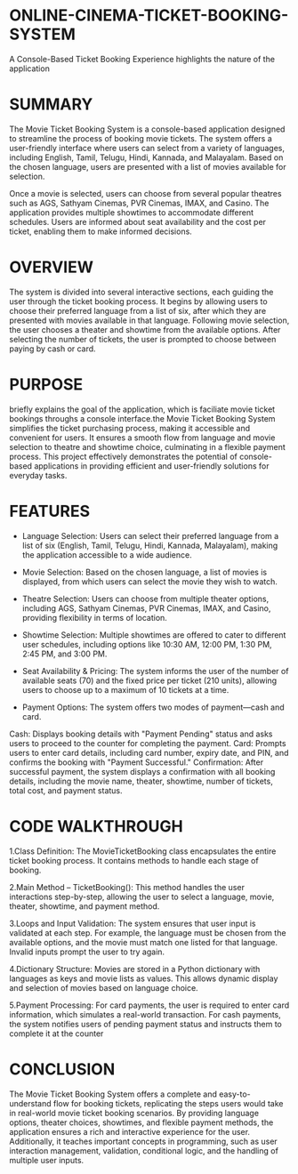 # ONLINE-CINEMA-TICKET-BOOKING-SYSTEM

A Console-Based Ticket Booking Experience highlights the nature of the application

# SUMMARY

The Movie Ticket Booking System is a console-based application designed to streamline the process of booking movie tickets. The system offers a user-friendly interface where users can select from a variety of languages, including English, Tamil, Telugu, Hindi, Kannada, and Malayalam. Based on the chosen language, users are presented with a list of movies available for selection.

Once a movie is selected, users can choose from several popular theatres such as AGS, Sathyam Cinemas, PVR Cinemas, IMAX, and Casino. The application provides multiple showtimes to accommodate different schedules. Users are informed about seat availability and the cost per ticket, enabling them to make informed decisions.

# OVERVIEW 

The system is divided into several interactive sections, each guiding the user through the ticket booking process. It begins by allowing users to choose their preferred language from a list of six, after which they are presented with movies available in that language. Following movie selection, the user chooses a theater and showtime from the available options. After selecting the number of tickets, the user is prompted to choose between paying by cash or card.

# PURPOSE

briefly explains the goal of the application, which is faciliate movie ticket bookings throughs a console interface.the Movie Ticket Booking System simplifies the ticket purchasing process, making it accessible and convenient for users. It ensures a smooth flow from language and movie selection to theatre and showtime choice, culminating in a flexible payment process. This project effectively demonstrates the potential of console-based applications in providing efficient and user-friendly solutions for everyday tasks.

# FEATURES

* Language Selection: Users can select their preferred language from a list of six (English, Tamil, Telugu, Hindi, Kannada, Malayalam), making the application accessible to a wide audience.

* Movie Selection: Based on the chosen language, a list of movies is displayed, from which users can select the movie they wish to watch.

* Theatre Selection: Users can choose from multiple theater options, including AGS, Sathyam Cinemas, PVR Cinemas, IMAX, and Casino, providing flexibility in terms of location.

* Showtime Selection: Multiple showtimes are offered to cater to different user schedules, including options like 10:30 AM, 12:00 PM, 1:30 PM, 2:45 PM, and 3:00 PM.

* Seat Availability & Pricing: The system informs the user of the number of available seats (70) and the fixed price per ticket (210 units), allowing users to choose up to a maximum of 10 tickets at a time.

* Payment Options: The system offers two modes of payment—cash and card.

Cash: Displays booking details with "Payment Pending" status and asks users to proceed to the counter for completing the payment.
Card: Prompts users to enter card details, including card number, expiry date, and PIN, and confirms the booking with "Payment Successful."
Confirmation: After successful payment, the system displays a confirmation with all booking details, including the movie name, theater, showtime, number of tickets, total cost, and payment status.

# CODE WALKTHROUGH
1.Class Definition: The MovieTicketBooking class encapsulates the entire ticket booking process. It contains methods to handle each stage of booking.

2.Main Method – TicketBooking(): This method handles the user interactions step-by-step, allowing the user to select a language, movie, theater, showtime, and payment method.

3.Loops and Input Validation: The system ensures that user input is validated at each step. For example, the language must be chosen from the available options, and the movie must match one listed for that language. Invalid inputs prompt the user to try again.

4.Dictionary Structure: Movies are stored in a Python dictionary with languages as keys and movie lists as values. This allows dynamic display and selection of movies based on language choice.

5.Payment Processing: For card payments, the user is required to enter card information, which simulates a real-world transaction. For cash payments, the system notifies users of pending payment status and instructs them to complete it at the counter

# CONCLUSION

The Movie Ticket Booking System offers a complete and easy-to-understand flow for booking tickets, replicating the steps users would take in real-world movie ticket booking scenarios. By providing language options, theater choices, showtimes, and flexible payment methods, the application ensures a rich and interactive experience for the user. Additionally, it teaches important concepts in programming, such as user interaction management, validation, conditional logic, and the handling of multiple user inputs.
